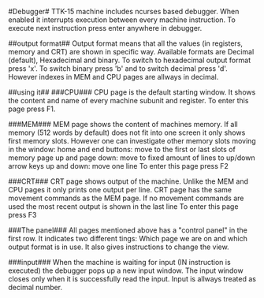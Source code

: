 #Debugger#
TTK-15 machine includes ncurses based debugger. When enabled it interrupts execution 
between every machine instruction. To execute next instruction press enter anywhere
in debugger. 

##output format##
Output format means that all the values (in registers, memory and CRT) are shown in
specific way. Available formats are Decimal (default), Hexadecimal and binary.
To switch to hexadecimal output format press 'x'. To switch binary press 'b'
and to switch decimal press 'd'. However indexes in MEM and CPU pages are allways
in decimal.

##using it##
###CPU###
CPU page is the default starting window. It shows the content and name of every
machine subunit and register. To enter this page press F1.

###MEM###
MEM page shows the content of machines memory. If all memory (512 words by default)
does not fit into one screen it only shows first memory slots. However one can
investigate other memory slots moving in the window:
home and end buttons: move to the first or last slots of memory
page up and page down: move to fixed amount of lines to up/down
arrow keys up and down: move one line
To enter this page press F2

###CRT###
CRT page shows output of the machine. Unlike the MEM and CPU pages it only prints
one output per line. CRT page has the same movement commands as the MEM page.
If no movement commands are used the most recent output is shown in the last line
To enter this page press F3

###The panel###
All pages mentioned above has a "control panel" in the first row. It indicates two different
tings: Which page we are on and which output format is in use. It also gives instructions
to change the view.

###input###
When the machine is waiting for input (IN instruction is executed) the debugger pops up a
new input window. The input window closes only when it is successfully read the input.
Input is allways treated as decimal number.
